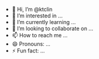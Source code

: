 - 👋 Hi, I’m @ktclin
- 👀 I’m interested in ...
- 🌱 I’m currently learning ...
- 💞️ I’m looking to collaborate on ...
- 📫 How to reach me ...
- 😄 Pronouns: ...
- ⚡ Fun fact: ...

<!---
ktclin/ktclin is a ✨ special ✨ repository because its `README.md` (this file) appears on your GitHub profile.
You can click the Preview link to take a look at your changes.
--->

